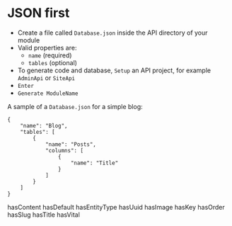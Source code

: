 # JSON first

- Create a file called `Database.json` inside the API directory of your module
- Valid properties are:
    - `name` (required)
    - `tables` (optional)
- To generate code and database, `Setup` an API project, for example `AdminApi` or `SiteApi`
- `Enter`
- `Generate ModuleName`

A sample of a `Database.json` for a simple blog:

```
{
    "name": "Blog",
    "tables": [
        {
            "name": "Posts",
            "columns": [
                {
                    "name": "Title"
                }
            ]
        }
    ]
}
```

hasContent
hasDefault
hasEntityType
hasUuid
hasImage
hasKey
hasOrder
hasSlug
hasTitle
hasVital
